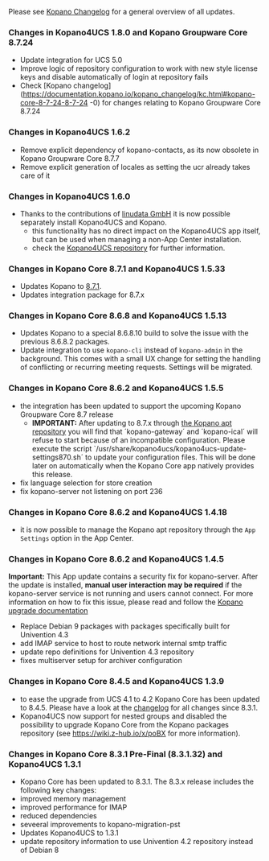 Please see [Kopano Changelog](https://documentation.kopano.io/kopano_changelog/) for a general overview of all updates.

### Changes in Kopano4UCS 1.8.0 and Kopano Groupware Core 8.7.24

* Update integration for UCS 5.0
* Improve logic of repository configuration to work with new style license keys and disable automatically of login at repository fails
* Check [Kopano changelog](https://documentation.kopano.io/kopano_changelog/kc.html#kopano-core-8-7-24-8-7-24
-0) for changes relating to Kopano Groupware Core 8.7.24

### Changes in Kopano4UCS 1.6.2

* Remove explicit dependency of kopano-contacts, as its now obsolete in Kopano Groupware Core 8.7.7
* Remove explicit generation of locales as setting the ucr already takes care of it

### Changes in Kopano4UCS 1.6.0

* Thanks to the contributions of [linudata GmbH](https://www.linudata.de/) it is now possible separately install Kopano4UCS and Kopano.
  * this functionality has no direct impact on the Kopano4UCS app itself, but can be used when managing a non-App Center installation.
  * check the [Kopano4UCS repository](https://stash.z-hub.io/projects/K4U/repos/kopano4ucs/browse/docs/just-integration.md) for further information. 

### Changes in Kopano Core 8.7.1 and Kopano4UCS 1.5.33

* Updates Kopano to [8.7.1](https://forum.kopano.io/topic/2110/kopano-groupware-core-8-7-final-available).
* Updates integration package for 8.7.x

### Changes in Kopano Core 8.6.8 and Kopano4UCS 1.5.13

* Updates Kopano to a special 8.6.8.10 build to solve the issue with the previous 8.6.8.2 packages.
* Update integration to use `kopano-cli` instead of `kopano-admin` in the background. This comes with a small UX change for setting the handling of conflicting or recurring meeting requests. Settings will be migrated.

### Changes in Kopano Core 8.6.2 and Kopano4UCS 1.5.5

* the integration has been updated to support the upcoming Kopano Groupware Core 8.7 release
  * **IMPORTANT:** After updating to 8.7.x through [the Kopano apt repository](https://kb.kopano.io/display/K4U/Updating+Kopano+packages+directly+from+the+Kopano+download+server) you will find that ´kopano-gateway´ and ´kopano-ical´ will refuse to start because of an incompatible configuration. Please execute the script `/usr/share/kopano4ucs/kopano4ucs-update-settings870.sh´ to update your configuration files. This will be done later on automatically when the Kopano Core app natively provides this release.
* fix language selection for store creation
* fix kopano-server not listening on port 236

### Changes in Kopano Core 8.6.2 and Kopano4UCS 1.4.18

* it is now possible to manage the Kopano apt repository through the `App Settings` option in the App Center.

### Changes in Kopano Core 8.6.2 and Kopano4UCS 1.4.5

**Important:** This App update contains a security fix for kopano-server. After the update is installed, **manual user interaction may be required** if the kopano-server service is not running and users cannot connect. For more information on how to fix this issue, please read and follow the [Kopano upgrade documentation](https://kopano.com/releases/kopanocore-8-5-7/)

* Replace Debian 9 packages with packages specifically built for Univention 4.3
* add IMAP service to host to route network internal smtp traffic
* update repo definitions for Univention 4.3 repository
* fixes multiserver setup for archiver configuration

### Changes in Kopano Core 8.4.5 and Kopano4UCS 1.3.9

* to ease the upgrade from UCS 4.1 to 4.2 Kopano Core has been updated to 8.4.5. Please have a look at the [changelog](https://documentation.kopano.io/kopano_changelog/kc.html#kopano-core-8-4) for all changes since 8.3.1.
* Kopano4UCS now support for nested groups and disabled the possibility to upgrade Kopano Core from the Kopano packages repository (see https://wiki.z-hub.io/x/poBX for more information).

### Changes in Kopano Core 8.3.1 Pre-Final (8.3.1.32) and Kopano4UCS 1.3.1

*   Kopano Core has been updated to 8.3.1. The 8.3.x release includes the following key changes:
*   improved memory management
*   improved performance for IMAP
*   reduced dependencies
*   seveeral improvements to kopano-migration-pst
*   Updates Kopano4UCS to 1.3.1
*   update repository information to use Univention 4.2 repository instead of Debian 8
